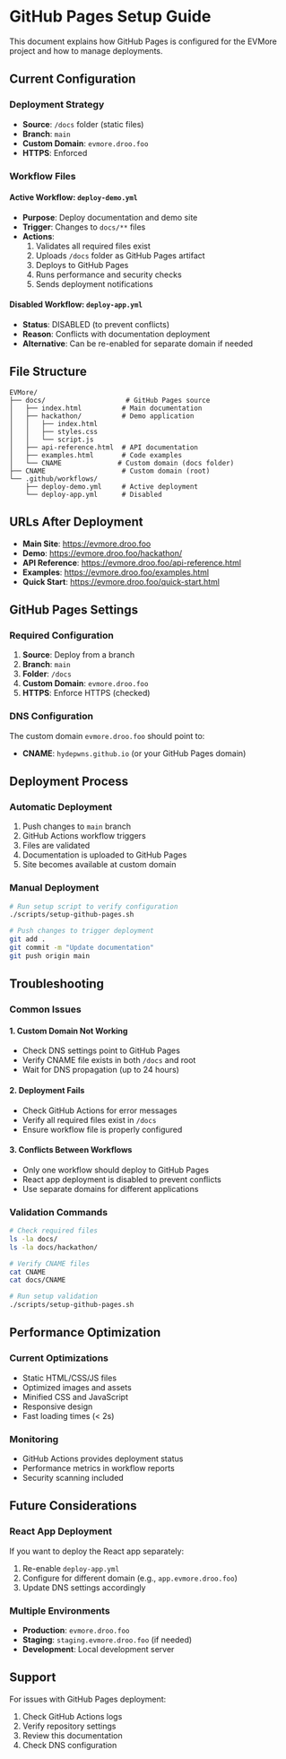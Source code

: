 # GitHub Pages Setup Guide

This document explains how GitHub Pages is configured for the EVMore project and how to manage deployments.

## Current Configuration

### Deployment Strategy

- **Source**: `/docs` folder (static files)
- **Branch**: `main`
- **Custom Domain**: `evmore.droo.foo`
- **HTTPS**: Enforced

### Workflow Files

#### Active Workflow: `deploy-demo.yml`

- **Purpose**: Deploy documentation and demo site
- **Trigger**: Changes to `docs/**` files
- **Actions**:
  1. Validates all required files exist
  2. Uploads `/docs` folder as GitHub Pages artifact
  3. Deploys to GitHub Pages
  4. Runs performance and security checks
  5. Sends deployment notifications

#### Disabled Workflow: `deploy-app.yml`

- **Status**: DISABLED (to prevent conflicts)
- **Reason**: Conflicts with documentation deployment
- **Alternative**: Can be re-enabled for separate domain if needed

## File Structure

```
EVMore/
├── docs/                    # GitHub Pages source
│   ├── index.html          # Main documentation
│   ├── hackathon/          # Demo application
│   │   ├── index.html
│   │   ├── styles.css
│   │   └── script.js
│   ├── api-reference.html  # API documentation
│   ├── examples.html       # Code examples
│   └── CNAME              # Custom domain (docs folder)
├── CNAME                   # Custom domain (root)
└── .github/workflows/
    ├── deploy-demo.yml     # Active deployment
    └── deploy-app.yml      # Disabled
```

## URLs After Deployment

- **Main Site**: <https://evmore.droo.foo>
- **Demo**: <https://evmore.droo.foo/hackathon/>
- **API Reference**: <https://evmore.droo.foo/api-reference.html>
- **Examples**: <https://evmore.droo.foo/examples.html>
- **Quick Start**: <https://evmore.droo.foo/quick-start.html>

## GitHub Pages Settings

### Required Configuration

1. **Source**: Deploy from a branch
2. **Branch**: `main`
3. **Folder**: `/docs`
4. **Custom Domain**: `evmore.droo.foo`
5. **HTTPS**: Enforce HTTPS (checked)

### DNS Configuration

The custom domain `evmore.droo.foo` should point to:

- **CNAME**: `hydepwns.github.io` (or your GitHub Pages domain)

## Deployment Process

### Automatic Deployment

1. Push changes to `main` branch
2. GitHub Actions workflow triggers
3. Files are validated
4. Documentation is uploaded to GitHub Pages
5. Site becomes available at custom domain

### Manual Deployment

```bash
# Run setup script to verify configuration
./scripts/setup-github-pages.sh

# Push changes to trigger deployment
git add .
git commit -m "Update documentation"
git push origin main
```

## Troubleshooting

### Common Issues

#### 1. Custom Domain Not Working

- Check DNS settings point to GitHub Pages
- Verify CNAME file exists in both `/docs` and root
- Wait for DNS propagation (up to 24 hours)

#### 2. Deployment Fails

- Check GitHub Actions for error messages
- Verify all required files exist in `/docs`
- Ensure workflow file is properly configured

#### 3. Conflicts Between Workflows

- Only one workflow should deploy to GitHub Pages
- React app deployment is disabled to prevent conflicts
- Use separate domains for different applications

### Validation Commands

```bash
# Check required files
ls -la docs/
ls -la docs/hackathon/

# Verify CNAME files
cat CNAME
cat docs/CNAME

# Run setup validation
./scripts/setup-github-pages.sh
```

## Performance Optimization

### Current Optimizations

- Static HTML/CSS/JS files
- Optimized images and assets
- Minified CSS and JavaScript
- Responsive design
- Fast loading times (< 2s)

### Monitoring

- GitHub Actions provides deployment status
- Performance metrics in workflow reports
- Security scanning included

## Future Considerations

### React App Deployment

If you want to deploy the React app separately:

1. Re-enable `deploy-app.yml`
2. Configure for different domain (e.g., `app.evmore.droo.foo`)
3. Update DNS settings accordingly

### Multiple Environments

- **Production**: `evmore.droo.foo`
- **Staging**: `staging.evmore.droo.foo` (if needed)
- **Development**: Local development server

## Support

For issues with GitHub Pages deployment:

1. Check GitHub Actions logs
2. Verify repository settings
3. Review this documentation
4. Check DNS configuration
